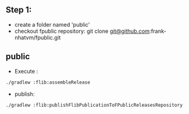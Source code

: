 

## Step 1: 
- create a folder named 'public'
- checkout fpublic repository: git clone git@github.com:frank-nhatvm/fpublic.git 

## public
- Execute :
```bash 
./gradlew :flib:assembleRelease 
```

- publish:
```bash 
./gradlew :flib:publishFlibPublicationToFPublicReleasesRepository 
```